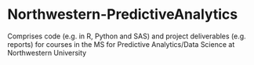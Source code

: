 # Northwestern-PredictiveAnalytics
Comprises code (e.g. in R, Python and SAS) and project deliverables (e.g. reports) for courses in the MS for Predictive Analytics/Data Science at Northwestern University
